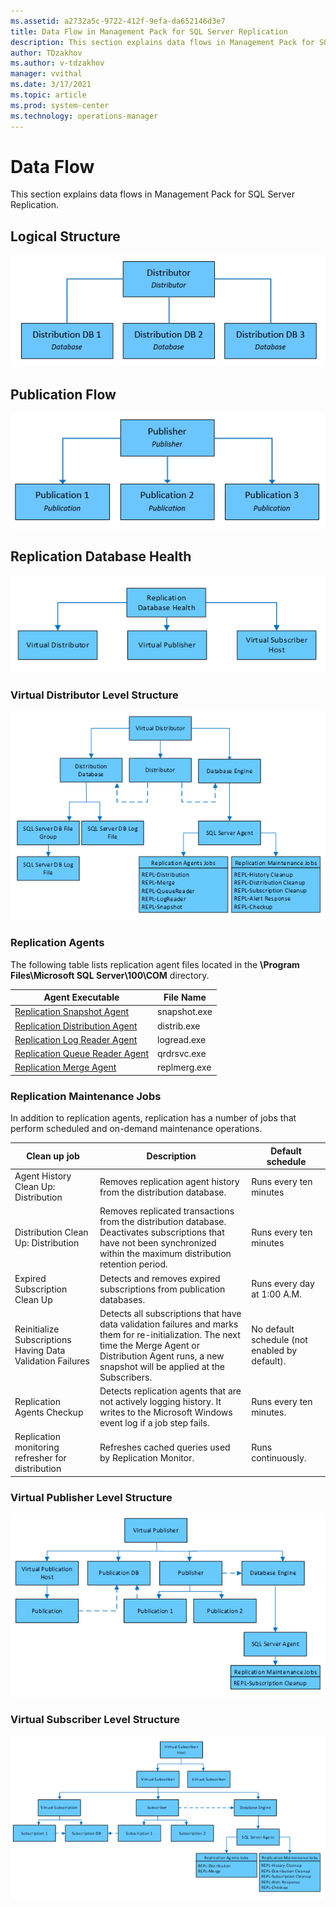 ```yaml
---
ms.assetid: a2732a5c-9722-412f-9efa-da652146d3e7
title: Data Flow in Management Pack for SQL Server Replication
description: This section explains data flows in Management Pack for SQL Server Replication
author: TDzakhov
ms.author: v-tdzakhov
manager: vvithal
ms.date: 3/17/2021
ms.topic: article
ms.prod: system-center
ms.technology: operations-manager
---
```


# Data Flow

This section explains data flows in Management Pack for SQL Server Replication.

## Logical Structure

![Logical structure diagram](./media/sql-replication-management-pack/logical-structure-data-flow.png)

## Publication Flow

![Publication flow diagram](./media/sql-replication-management-pack/publication-flow-diagram.png)

## Replication Database Health

![Top-level structure diagram](./media/sql-replication-management-pack/top-level-structure-diagram.png)

### Virtual Distributor Level Structure

![Virtual distributor level structure diagram](./media/sql-replication-management-pack/virtual-distributor-diagram.png)

### Replication Agents

The following table lists replication agent files located in the **\Program Files\Microsoft SQL Server\100\COM** directory.

|Agent Executable|File Name|
|-|-|
|[Replication Snapshot Agent](https://msdn.microsoft.com/library/ms146939.aspx)|snapshot.exe|
|[Replication Distribution Agent](https://msdn.microsoft.com/library/ms147328.aspx)|distrib.exe|
|[Replication Log Reader Agent](https://msdn.microsoft.com/library/ms146878.aspx)|logread.exe|
|[Replication Queue Reader Agent](https://msdn.microsoft.com/library/ms147378.aspx)|qrdrsvc.exe|
|[Replication Merge Agent](https://msdn.microsoft.com/library/ms147839.aspx)|replmerg.exe|

### Replication Maintenance Jobs

In addition to replication agents, replication has a number of jobs that perform scheduled and on-demand maintenance operations.

|Clean up job|Description|Default schedule|
|-|-|-|
|Agent History Clean Up: Distribution|Removes replication agent history from the distribution database.|Runs every ten minutes|
|Distribution Clean Up: Distribution|Removes replicated transactions from the distribution database. Deactivates subscriptions that have not been synchronized within the maximum distribution retention period.|Runs every ten minutes|
|Expired Subscription Clean Up|Detects and removes expired subscriptions from publication databases.|Runs every day at 1:00 A.M.|
|Reinitialize Subscriptions Having Data Validation Failures|Detects all subscriptions that have data validation failures and marks them for re-initialization. The next time the Merge Agent or Distribution Agent runs, a new snapshot will be applied at the Subscribers.|No default schedule (not enabled by default).|
|Replication Agents Checkup|Detects replication agents that are not actively logging history. It writes to the Microsoft Windows event log if a job step fails.|Runs every ten minutes.|
|Replication monitoring refresher for distribution|Refreshes cached queries used by Replication Monitor.|Runs continuously.|

### Virtual Publisher Level Structure

![Virtual Publisher level structure diagram](./media/sql-replication-management-pack/publisher-structure-diagram.png)

### Virtual Subscriber Level Structure

![Virtual Subscriber level structure diagram](./media/sql-replication-management-pack/describer-structure-diagram.png)